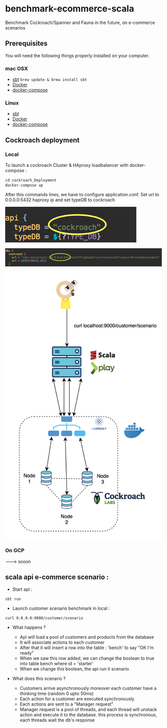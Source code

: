 # benchmark-ecommerce-scala
Benchmark Cockroach/Spanner and Fauna in the future, on e-commerce scenarios


## Prerequisites

You will need the following things properly installed on your computer.

### mac OSX

* [sbt](https://www.scala-sbt.org/1.x/docs/Installing-sbt-on-Mac.html)
`brew update & brew install sbt` 
* [Docker](https://docs.docker.com/docker-for-mac/install/) 
* [docker-compose](https://docs.docker.com/compose/install/) 

### Linux

* [sbt](https://www.scala-sbt.org/0.13/docs/Installing-sbt-on-Linux.html) 
* [Docker](https://docs.docker.com/install/linux/docker-ce/ubuntu/) 
* [docker-compose](https://docs.docker.com/compose/install/) 

## Cockroach deployment

### Local 

To launch a cockroach Cluster & HAproxy loadbalancer with docker-compose :

```
cd cockroach_Deployment
docker-compose up
```

After this commands lines, we have to configure application.conf.
Set url to 0.0.0.0:5432 haproxy ip and set typeDB to cockroach

![alt text](public/images/typeDB_config.png "Description goes here")


![alt text](public/images/url_config.png "Description goes here")


![alt text](public/images/global_stack_cockroach_local.png "global stack")

### On GCP 
 ---> sooon
## scala api e-commerce scenario :

* Start api :
```
sbt run
``` 

* Launch customer scenario benchmark in local : 
```
curl 0.0.0.0:9000/customer/scenario
``` 
* What happens ?
    * Api will load a pool of customers and products from the database
    * It will associate actions to each customer
    * After that it will insert a row into the table : 'bench' to say "OK I'm ready"
    * When we saw this row added, we can change the boolean to true into table bench where id = 'starter'
    * When we change this boolean, the api run it scenario 

* What does this scenario ?
    * Customers arrive asynchronously moreover each customer have a thinking time (random 0 upto 50ms)
    * Each action for a customer are executed synchronously
    * Each actions are sent to a "Manager request" 
    * Manager request is a pool of threads, and each thread will unstack action and execute it
    to the database. this process is synchronous, each threads wait the db's response
    
    
